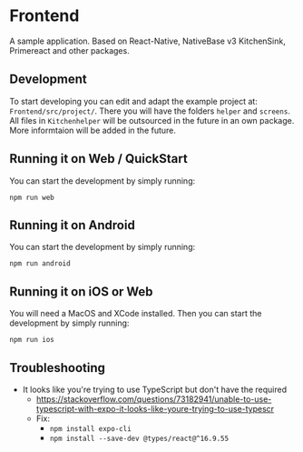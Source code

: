 # Frontend

A sample application.
Based on React-Native, NativeBase v3 KitchenSink, Primereact and other packages.

## Development

To start developing you can edit and adapt the example project at: ```Frontend/src/project/```. There you will have the folders ```helper``` and ```screens```. 
All files in ```Kitchenhelper``` will be outsourced in the future in an own package.
More informtaion will be added in the future.

## Running it on Web / QuickStart

You can start the development by simply running:

```
npm run web
```

## Running it on Android

You can start the development by simply running:

```
npm run android
```

## Running it on iOS or Web

You will need a MacOS and XCode installed. Then you can start the development by simply running:

```
npm run ios
```


## Troubleshooting

- It looks like you're trying to use TypeScript but don't have the required
    - https://stackoverflow.com/questions/73182941/unable-to-use-typescript-with-expo-it-looks-like-youre-trying-to-use-typescr
    - Fix:
      - `npm install expo-cli`
      - `npm install --save-dev @types/react@^16.9.55`
